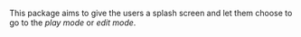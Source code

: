 This package aims to give the users a splash screen and let them choose to go to the *play mode* or *edit mode*.